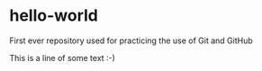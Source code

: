 # hello-world
First ever repository used for practicing the use of Git and GitHub

This is a line of some text :-)
